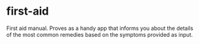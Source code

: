 first-aid
=========

First aid manual. Proves as a handy app that informs you about the details of the most common remedies based on the symptoms provided as input. 
